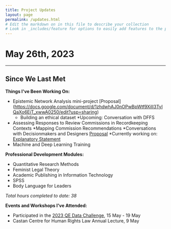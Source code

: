 ```yaml
---
title: Project Updates
layout: page
permalink: /updates.html
# Edit the markdown on in this file to describe your collection
# Look in _includes/feature for options to easily add features to the page
---
```

# May 26th, 2023
<hr/>

## Since We Last Met

**Things I've Been Working On:**
* Epistemic Network Analysis mini-project [Proposal] (https://docs.google.com/document/d/1zhdwhAJ0nOPwBpWtf9XiII3TyIQaXo6EiT_xwwA0250/edit?usp=sharing)
    * Building an ethical dataset
    *Upcoming: Conversation with DFFS
* Assessing Responses to Review Commissions in Recordkeeping Contexts
    *Mapping Commission Recommendations
    *Conversations with Decisionmakers and Designers [Proposal](https://docs.google.com/document/d/10p5r_p8eAZ8mpvYM4pmiLVeaI6vmEDDYzblCkzr3iYY/edit?usp=sharing)
    *Currently working on: [Explanatory Statement](https://docs.google.com/document/d/1Im3KftI3HSg0Fe4-FFToftiQrNp7waau/edit?usp=sharing&ouid=106698260065842284739&rtpof=true&sd=true)
* Machine and Deep Learning Training

**Professional Development Modules:**
* Quantitative Research Methods
* Feminist Legal Theory
* Academic Publishing in Information Technology
* SPSS
* Body Language for Leaders

_Total hours completed to date: 38_

**Events and Workshops I've Attended:**
* Participated in the [2023 QE Data Challenge](https://www.qesoc.org/qe-data-challenge/), 15 May - 19 May
* Castan Centre for Human Rights Law Annual Lecture, 9 May